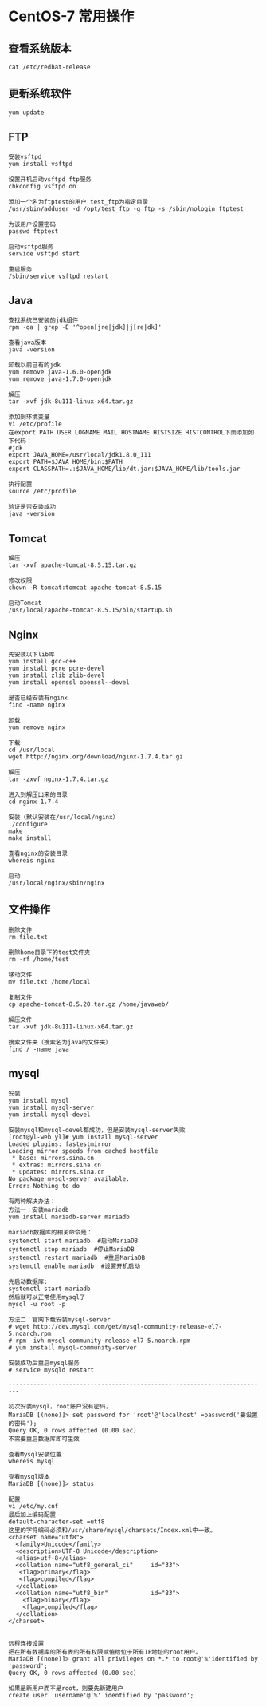 # CentOS-7 常用操作

## 查看系统版本 
	cat /etc/redhat-release 

## 更新系统软件
	yum update

## FTP
	安装vsftpd
	yum install vsftpd

	设置开机启动vsftpd ftp服务
	chkconfig vsftpd on
	
	添加一个名为ftptest的用户 test_ftp为指定目录
	/usr/sbin/adduser -d /opt/test_ftp -g ftp -s /sbin/nologin ftptest

	为该用户设置密码
	passwd ftptest

	启动vsftpd服务
	service vsftpd start

	重启服务
	/sbin/service vsftpd restart
	
## Java
	查找系统已安装的jdk组件
	rpm -qa | grep -E '^open[jre|jdk]|j[re|dk]'

	查看java版本
	java -version

	卸载以前已有的jdk
	yum remove java-1.6.0-openjdk
	yum remove java-1.7.0-openjdk

	解压
	tar -xvf jdk-8u111-linux-x64.tar.gz

	添加到环境变量
	vi /etc/profile
	在export PATH USER LOGNAME MAIL HOSTNAME HISTSIZE HISTCONTROL下面添加如下代码：
	#jdk
	export JAVA_HOME=/usr/local/jdk1.8.0_111
	export PATH=$JAVA_HOME/bin:$PATH
	export CLASSPATH=.:$JAVA_HOME/lib/dt.jar:$JAVA_HOME/lib/tools.jar

	执行配置
	source /etc/profile

	验证是否安装成功
	java -version

## Tomcat
	解压
	tar -xvf apache-tomcat-8.5.15.tar.gz
	
	修改权限
	chown -R tomcat:tomcat apache-tomcat-8.5.15

	启动Tomcat
	/usr/local/apache-tomcat-8.5.15/bin/startup.sh

## Nginx
	先安装以下lib库
	yum install gcc-c++  
	yum install pcre pcre-devel  
	yum install zlib zlib-devel  
	yum install openssl openssl--devel 

	是否已经安装有nginx
	find -name nginx

	卸载
	yum remove nginx

	下载
	cd /usr/local
	wget http://nginx.org/download/nginx-1.7.4.tar.gz

	解压
	tar -zxvf nginx-1.7.4.tar.gz

	进入到解压出来的目录
	cd nginx-1.7.4

	安装（默认安装在/usr/local/nginx）
	./configure
	make
	make install

	查看nginx的安装目录
	whereis nginx

	启动
	/usr/local/nginx/sbin/nginx

## 文件操作
	删除文件
	rm file.txt

	删除home目录下的test文件夹 
	rm -rf /home/test
	
	移动文件
	mv file.txt /home/local 
	
	复制文件 
	cp apache-tomcat-8.5.20.tar.gz /home/javaweb/

	解压文件
	tar -xvf jdk-8u111-linux-x64.tar.gz 
	
	搜索文件夹（搜索名为java的文件夹） 
	find / -name java

## mysql 
	安装
	yum install mysql 
	yum install mysql-server 
	yum install mysql-devel 
	
	安装mysql和mysql-devel都成功，但是安装mysql-server失败 
	[root@yl-web yl]# yum install mysql-server
	Loaded plugins: fastestmirror
	Loading mirror speeds from cached hostfile
	 * base: mirrors.sina.cn
	 * extras: mirrors.sina.cn
	 * updates: mirrors.sina.cn
	No package mysql-server available.
	Error: Nothing to do 
	
	有两种解决办法： 
	方法一：安装mariadb 
	yum install mariadb-server mariadb 
	
	mariadb数据库的相关命令是：
	systemctl start mariadb  #启动MariaDB
	systemctl stop mariadb  #停止MariaDB
	systemctl restart mariadb  #重启MariaDB
	systemctl enable mariadb  #设置开机启动
	
	先启动数据库: 
	systemctl start mariadb 
	然后就可以正常使用mysql了
	mysql -u root -p
	
	方法二：官网下载安装mysql-server 
	# wget http://dev.mysql.com/get/mysql-community-release-el7-5.noarch.rpm
	# rpm -ivh mysql-community-release-el7-5.noarch.rpm
	# yum install mysql-community-server
	
	安装成功后重启mysql服务 
	# service mysqld restart 
	
	------------------------------------------------------------------------- 
	
	初次安装mysql，root账户没有密码， 
	MariaDB [(none)]> set password for 'root'@'localhost' =password('要设置的密码'); 
	Query OK, 0 rows affected (0.00 sec) 
	不需要重启数据库即可生效
	
	查看Mysql安装位置
	whereis mysql 
	
	查看mysql版本 
	MariaDB [(none)]> status
	
	配置 
	vi /etc/my.cnf 
	最后加上编码配置 
	default-character-set =utf8 
	这里的字符编码必须和/usr/share/mysql/charsets/Index.xml中一致。 
	<charset name="utf8">
	  <family>Unicode</family>
	  <description>UTF-8 Unicode</description>
	  <alias>utf-8</alias>
	  <collation name="utf8_general_ci"     id="33">
	   <flag>primary</flag>
	   <flag>compiled</flag>
	  </collation>
	  <collation name="utf8_bin"            id="83">
	    <flag>binary</flag>
	    <flag>compiled</flag>
	  </collation>
	</charset>

	
	远程连接设置 
	把在所有数据库的所有表的所有权限赋值给位于所有IP地址的root用户。
	MariaDB [(none)]> grant all privileges on *.* to root@'%'identified by 'password';
	Query OK, 0 rows affected (0.00 sec) 
	
	如果是新用户而不是root，则要先新建用户
	create user 'username'@'%' identified by 'password';
	
	

	
